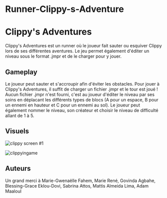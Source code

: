 # Runner-Clippy-s-Adventure

# Clippy's Adventures
Clippy's Adventures est un runner où le joueur fait sauter ou esquiver Clippy lors de ses différentes aventures. Le jeu permet également d'éditer un niveau sous le format .jmpr et de le charger pour y jouer.

## Gameplay
Le joueur peut sauter et s'accroupir afin d'éviter les obstacles. Pour jouer à Clippy's Adventures, il suffit de charger un fichier .jmpr et le tour est joué !
Aucun fichier .jmpr n'est fourni, c'est au joueur d'éditer le niveau par ses soins en déplacant les différents types de blocs (A pour un espace, B pour un ennemi en hauteur et C pour un ennemi au sol). Le joueur peut également nommer le niveau, son créateur et choisir le niveau de difficulté allant de 1 à 5.

## Visuels

![clippy screen #1](https://user-images.githubusercontent.com/76477373/221229414-8aebd7db-394f-436b-bf24-3c6d83a9e94f.png)

![clippyingame](https://user-images.githubusercontent.com/76477373/221229497-1e6a9416-14aa-4d43-9156-430f8bf004c3.png)

## Auteurs
Un grand merci à Marie-Gwenaëlle Fahem, Marie René, Govinda Agbahe, Blessing-Grace Eklou-Dovi, Sabrina Attos, Mattis Almeida Lima, Adam Maaloul
